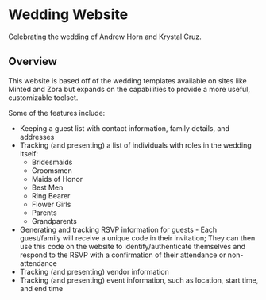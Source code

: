 ﻿# Wedding Website
Celebrating the wedding of Andrew Horn and Krystal Cruz.



## Overview

This website is based off of the wedding templates available on sites like Minted and Zora but expands on the capabilities to provide a more useful, customizable toolset.

Some of the features include:

* Keeping a guest list with contact information, family details, and addresses
* Tracking (and presenting) a list of individuals with roles in the wedding itself:
  * Bridesmaids
  * Groomsmen
  * Maids of Honor
  * Best Men
  * Ring Bearer
  * Flower Girls
  * Parents 
  * Grandparents
* Generating and tracking RSVP information for guests - Each guest/family will receive a unique code in their invitation; They can then use this code on the website to identify/authenticate themselves and respond to the RSVP with a confirmation of their attendance or non-attendance
* Tracking (and presenting) vendor information
* Tracking (and presenting) event information, such as location, start time, and end time